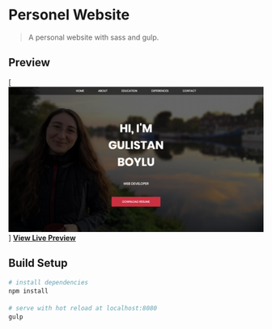 # Personel Website

> A personal website with sass and gulp.

## Preview

[![Gulistan CV Preview](public/gulistan-cv-preview.png)]
**[View Live Preview](http://gulistan-cv.s3-website.eu-west-2.amazonaws.com/)**

## Build Setup

``` bash
# install dependencies
npm install

# serve with hot reload at localhost:8080
gulp

```